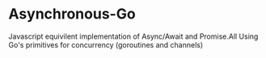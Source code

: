 # Asynchronous-Go
Javascript equivilent implementation of Async/Await and Promise.All Using Go's primitives for concurrency (goroutines and channels)
